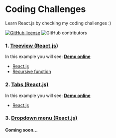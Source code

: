 # Coding Challenges

Learn React.js by checking my coding challenges :)

[![GitHub license](https://img.shields.io/badge/license-MIT-blue.svg)](https://github.com/rogeroliveira84/coding-challenges/blob/master/LICENSE) ![GitHub contributors](https://img.shields.io/github/contributors/rogeroliveira84/coding-challenges.svg?color=orange)

### 1. [Treeview (React.js)](https://github.com/rogeroliveira84/coding-challenges/tree/main/treeview)

In this example you will see:
[**Demo online**](https://coding-challenge-treeview.herokuapp.com)

- [React.js](https://reactjs.org/)
- [Recursive function](https://developer.mozilla.org/en-US/docs/Glossary/Recursion)


### 2. [Tabs (React.js)](https://github.com/rogeroliveira84/coding-challenges/tree/main/tabs)

In this example you will see:
[**Demo online**](https://coding-challenge-tabs.herokuapp.com)

- [React.js](https://reactjs.org/)

### 3. [Dropdown menu (React.js)](#)

#### Coming soon...
